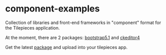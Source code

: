 # component-examples
Collection of libraries and front-end frameworks in "component" format for the Tilepieces application.

At the moment, there are 2 packages: [bootstrap5.1](https://getbootstrap.com/docs/5.1/getting-started/introduction/) and [ckeditor4](https://ckeditor.com/ckeditor-4/)

Get the latest [package](https://github.com//tilepieces/component-examples/releases/download/latest/component.examples.tilepieces.zip) and upload into your tilepieces app.
